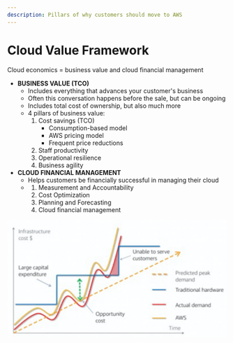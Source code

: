 ```yaml
---
description: Pillars of why customers should move to AWS
---
```


# Cloud Value Framework

Cloud economics = business value and cloud financial management

* **BUSINESS VALUE (TCO)**
  * Includes everything that advances your customer's business&#x20;
  * Often this conversation happens before the sale, but can be ongoing
  * Includes total cost of ownership, but also much more
  * 4 pillars of business value:
    1. Cost savings (TCO)&#x20;
       * Consumption-based model
       * AWS pricing model
       * Frequent price reductions
    2. Staff productivity
    3. Operational resilience&#x20;
    4. Business agility
* **CLOUD FINANCIAL MANAGEMENT**&#x20;
  * Helps customers be financially successful in managing their cloud
  *
    1. Measurement and Accountability
    2. Cost Optimization&#x20;
    3. Planning and Forecasting&#x20;
    4. Cloud financial management

![](<../.gitbook/assets/Screen Shot 2019-11-19 at 2.40.48 PM.png>)

